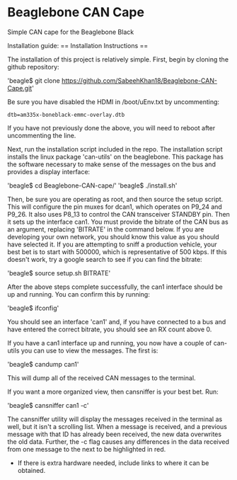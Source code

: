 # Beaglebone CAN Cape
Simple CAN cape for the Beaglebone Black

Installation guide:
== Installation Instructions ==

The installation of this project is relatively simple. First, begin by cloning the github repository:

'beagle$ git clone https://github.com/SabeehKhan18/Beaglebone-CAN-Cape.git'

 Be sure you have disabled the HDMI in /boot/uEnv.txt by uncommenting:

`dtb=am335x-boneblack-emmc-overlay.dtb`

If you have not previously done the above, you will need to reboot after uncommenting the line.

Next, run the installation script included in the repo. The installation script installs the linux package 'can-utils' on the beaglebone. This package has the software necessary to make sense of the messages on the bus and provides a display interface:

'beagle$ cd Beaglebone-CAN-cape/'
'beagle$ ./install.sh'

Then, be sure you are operating as root, and then source the setup script. This will configure the pin muxes for dcan1, which operates on P9_24 and P9_26. It also uses P8_13 to control the CAN transceiver STANDBY pin. Then it sets up the interface can1. You must provide the bitrate of the CAN bus as an argument, replacing 'BITRATE' in the command below. If you are developing your own network, you should know this value as you should have selected it. If you are attempting to sniff a production vehicle, your best bet is to start with 500000, which is representative of 500 kbps. If this doesn't work, try a google search to see if you can find the bitrate:

'beagle$ source setup.sh BITRATE'

After the above steps complete successfully, the can1 interface should be up and running. You can confirm this by running:

'beagle$ ifconfig'

You should see an interface 'can1' and, if you have connected to a bus and have entered the correct bitrate, you should see an RX count above 0.

If you have a can1 interface up and running, you now have a couple of can-utils you can use to view the messages. The first is:

'beagle$ candump can1'

This will dump all of the received CAN messages to the terminal.

If you want a more organized view, then cansniffer is your best bet. Run:

'beagle$ cansniffer can1 -c'

The cansniffer utility will display the messages received in the terminal as well, but it isn't a scrolling list. When a message is received, and a previous message with that ID has already been received, the new data overwrites the old data. Further, the -c flag causes any differences in the data received from one message to the next to be highlighted in red.

* If there is extra hardware needed, include links to where it can be obtained. 
